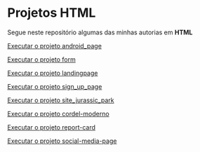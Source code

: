 # Projetos HTML
 Segue neste repositório algumas das minhas autorias em **HTML**

 <a href="https://rafael-ienne.github.io/projetos_html/android_page/index.html">Executar o projeto android_page</a>

 <a href="https://rafael-ienne.github.io/projetos_html/form/index.html">Executar o projeto form</a>

 <a href="https://rafael-ienne.github.io/projetos_html/landingpage/index.html">Executar o projeto landingpage</a>

 <a href="https://rafael-ienne.github.io/projetos_html/sign_up_page/index.html">Executar o projeto sign_up_page</a>

 <a href="https://rafael-ienne.github.io/projetos_html/site_jurassic_park/paginajurassic.html">Executar o projeto site_jurassic_park</a>

<a href="https://rafael-ienne.github.io/projetos_html/cordel-moderno/index.html">Executar o projeto cordel-moderno</a>

<a href="https://rafael-ienne.github.io/projetos_html/report-card/index.html">Executar o projeto report-card</a>

<a href="https://rafael-ienne.github.io/projetos_html/social-media-page/index.html">Executar o projeto social-media-page</a>

